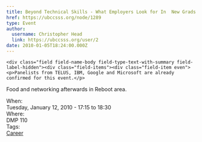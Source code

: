```yaml
---
title: Beyond Technical Skills - What Employers Look for In  New Grads 
href: https://ubccsss.org/node/1289
type: Event
author:
  username: Christopher Head
  link: https://ubccsss.org/user/2
date: 2010-01-05T18:24:00.000Z
---
```



    <div class="field field-name-body field-type-text-with-summary field-label-hidden"><div class="field-items"><div class="field-item even"><p>Panelists from TELUS, IBM, Google and Microsoft are already confirmed for this event.</p>
<p>Food and networking afterwards in Reboot area.</p>
</div></div></div><div class="field field-name-field-dates field-type-datetime field-label-above"><div class="field-label">When:&#xA0;</div><div class="field-items"><div class="field-item even"><span class="date-display-single">Tuesday, January 12, 2010 - <span class="date-display-range"><span class="date-display-start">17:15</span> to <span class="date-display-end">18:30</span></span></span></div></div></div><div class="field field-name-field-location field-type-text field-label-above"><div class="field-label">Where:&#xA0;</div><div class="field-items"><div class="field-item even">DMP 110</div></div></div>    <footer>
    <div class="field field-name-field-tags field-type-taxonomy-term-reference field-label-above"><div class="field-label">Tags:&#xA0;</div><div class="field-items"><div class="field-item even"><a href="/career">Career</a></div></div></div>      </footer>
    